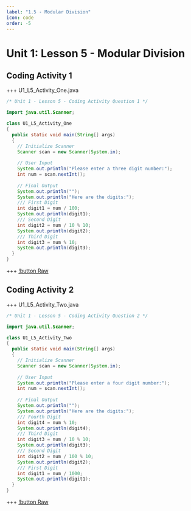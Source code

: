 ```yaml
---
label: "1.5 - Modular Division"
icon: code
order: -5
---
```


# Unit 1: Lesson 5 - Modular Division

## Coding Activity 1
+++ U1_L5_Activity_One.java
```java
/* Unit 1 - Lesson 5 - Coding Activity Question 1 */

import java.util.Scanner;

class U1_L5_Activity_One 
{
  public static void main(String[] args) 
  {
    // Initialize Scanner
    Scanner scan = new Scanner(System.in);
    
    // User Input
    System.out.println("Please enter a three digit number:");
    int num = scan.nextInt();
    
    // Final Output
    System.out.println("");
    System.out.println("Here are the digits:");
    /// First Digit
    int digit1 = num / 100;
    System.out.println(digit1);
    /// Second Digit
    int digit2 = num / 10 % 10;
    System.out.println(digit2);
    /// Third Digit
    int digit3 = num % 10;
    System.out.println(digit3);
  }
}
```
+++
[!button Raw](/docs/project-stem/unit-1/1-5/raw/1.5-Activity1.java)

## Coding Activity 2
+++ U1_L5_Activity_Two.java
```java
/* Unit 1 - Lesson 5 - Coding Activity Question 2 */

import java.util.Scanner;

class U1_L5_Activity_Two 
{
  public static void main(String[] args) 
  {
    // Initialize Scanner
    Scanner scan = new Scanner(System.in);
    
    // User Input
    System.out.println("Please enter a four digit number:");
    int num = scan.nextInt();
    
    // Final Output
    System.out.println("");
    System.out.println("Here are the digits:");
    /// Fourth Digit
    int digit4 = num % 10;
    System.out.println(digit4);
    /// Third Digit
    int digit3 = num / 10 % 10;
    System.out.println(digit3);
    /// Second Digit
    int digit2 = num / 100 % 10;
    System.out.println(digit2);
    /// First Digit
    int digit1 = num / 1000;
    System.out.println(digit1);
  }
}
```
+++
[!button Raw](/docs/project-stem/unit-1/1-5/raw/1.5-Activity2.java)